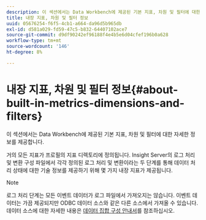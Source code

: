 ```yaml
---
description: 이 섹션에서는 Data Workbench에 제공된 기본 지표, 차원 및 필터에 대한 자세한 정보를 제공합니다.
title: 내장 지표, 차원 및 필터 정보
uuid: 05676254-f6f5-4cb1-a664-da96d5b965db
exl-id: d581a029-fd59-47c5-b832-64407102ace7
source-git-commit: d9df90242ef96188f4e4b5e6d04cfef196b0a628
workflow-type: tm+mt
source-wordcount: '146'
ht-degree: 8%

---
```


# 내장 지표, 차원 및 필터 정보{#about-built-in-metrics-dimensions-and-filters}

이 섹션에서는 Data Workbench에 제공된 기본 지표, 차원 및 필터에 대한 자세한 정보를 제공합니다.

거의 모든 지표가 프로필의 지표 디렉토리에 정의됩니다. Insight Server의 로그 처리 및 변환 구성 파일에서 각각 정의된 로그 처리 및 변환이라는 두 단계를 통해 데이터 처리 상태에 대한 기술 정보를 제공하기 위해 몇 가지 내장 지표가 제공됩니다.

>[!NOTE]
>
>로그 처리 단계는 모든 이벤트 데이터가 로그 파일에서 가져오지는 않습니다. 이벤트 데이터는 가끔 제공되지만 ODBC 데이터 소스와 같은 다른 소스에서 가져올 수 있습니다. 데이터 소스에 대한 자세한 내용은 [데이터 집합 구성 안내서](https://docs.adobe.com/content/help/en/data-workbench/using/dataset/c-dataset-constr.html)를 참조하십시오.
